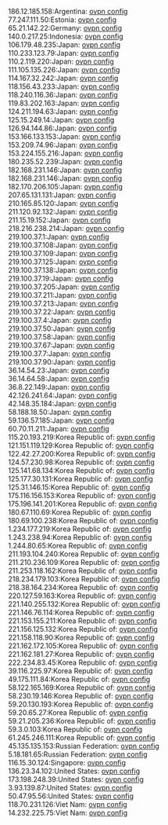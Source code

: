 186.12.185.158:Argentina: [ovpn config](vpn/186_12_185_158.ovpn)  
77.247.111.50:Estonia: [ovpn config](vpn/77_247_111_50.ovpn)  
65.21.142.22:Germany: [ovpn config](vpn/65_21_142_22.ovpn)  
140.0.217.25:Indonesia: [ovpn config](vpn/140_0_217_25.ovpn)  
106.179.48.235:Japan: [ovpn config](vpn/106_179_48_235.ovpn)  
110.233.123.79:Japan: [ovpn config](vpn/110_233_123_79.ovpn)  
110.2.119.220:Japan: [ovpn config](vpn/110_2_119_220.ovpn)  
111.105.135.226:Japan: [ovpn config](vpn/111_105_135_226.ovpn)  
114.167.32.242:Japan: [ovpn config](vpn/114_167_32_242.ovpn)  
118.156.43.233:Japan: [ovpn config](vpn/118_156_43_233.ovpn)  
118.240.116.36:Japan: [ovpn config](vpn/118_240_116_36.ovpn)  
119.83.202.163:Japan: [ovpn config](vpn/119_83_202_163.ovpn)  
124.211.194.63:Japan: [ovpn config](vpn/124_211_194_63.ovpn)  
125.15.249.14:Japan: [ovpn config](vpn/125_15_249_14.ovpn)  
126.94.144.86:Japan: [ovpn config](vpn/126_94_144_86.ovpn)  
153.166.133.153:Japan: [ovpn config](vpn/153_166_133_153.ovpn)  
153.209.74.96:Japan: [ovpn config](vpn/153_209_74_96.ovpn)  
153.224.155.216:Japan: [ovpn config](vpn/153_224_155_216.ovpn)  
180.235.52.239:Japan: [ovpn config](vpn/180_235_52_239.ovpn)  
182.168.231.146:Japan: [ovpn config](vpn/182_168_231_146.ovpn)  
182.168.231.146:Japan: [ovpn config](vpn/182_168_231_146.ovpn)  
182.170.206.105:Japan: [ovpn config](vpn/182_170_206_105.ovpn)  
207.65.131.131:Japan: [ovpn config](vpn/207_65_131_131.ovpn)  
210.165.85.120:Japan: [ovpn config](vpn/210_165_85_120.ovpn)  
211.120.92.132:Japan: [ovpn config](vpn/211_120_92_132.ovpn)  
211.15.19.152:Japan: [ovpn config](vpn/211_15_19_152.ovpn)  
218.216.238.214:Japan: [ovpn config](vpn/218_216_238_214.ovpn)  
219.100.37.1:Japan: [ovpn config](vpn/219_100_37_1.ovpn)  
219.100.37.108:Japan: [ovpn config](vpn/219_100_37_108.ovpn)  
219.100.37.109:Japan: [ovpn config](vpn/219_100_37_109.ovpn)  
219.100.37.125:Japan: [ovpn config](vpn/219_100_37_125.ovpn)  
219.100.37.138:Japan: [ovpn config](vpn/219_100_37_138.ovpn)  
219.100.37.19:Japan: [ovpn config](vpn/219_100_37_19.ovpn)  
219.100.37.205:Japan: [ovpn config](vpn/219_100_37_205.ovpn)  
219.100.37.211:Japan: [ovpn config](vpn/219_100_37_211.ovpn)  
219.100.37.213:Japan: [ovpn config](vpn/219_100_37_213.ovpn)  
219.100.37.22:Japan: [ovpn config](vpn/219_100_37_22.ovpn)  
219.100.37.4:Japan: [ovpn config](vpn/219_100_37_4.ovpn)  
219.100.37.50:Japan: [ovpn config](vpn/219_100_37_50.ovpn)  
219.100.37.58:Japan: [ovpn config](vpn/219_100_37_58.ovpn)  
219.100.37.67:Japan: [ovpn config](vpn/219_100_37_67.ovpn)  
219.100.37.7:Japan: [ovpn config](vpn/219_100_37_7.ovpn)  
219.100.37.90:Japan: [ovpn config](vpn/219_100_37_90.ovpn)  
36.14.54.23:Japan: [ovpn config](vpn/36_14_54_23.ovpn)  
36.14.64.58:Japan: [ovpn config](vpn/36_14_64_58.ovpn)  
36.8.22.149:Japan: [ovpn config](vpn/36_8_22_149.ovpn)  
42.126.241.64:Japan: [ovpn config](vpn/42_126_241_64.ovpn)  
42.148.35.184:Japan: [ovpn config](vpn/42_148_35_184.ovpn)  
58.188.18.50:Japan: [ovpn config](vpn/58_188_18_50.ovpn)  
59.136.57.185:Japan: [ovpn config](vpn/59_136_57_185.ovpn)  
60.70.11.211:Japan: [ovpn config](vpn/60_70_11_211.ovpn)  
115.20.193.219:Korea Republic of: [ovpn config](vpn/115_20_193_219.ovpn)  
121.151.119.129:Korea Republic of: [ovpn config](vpn/121_151_119_129.ovpn)  
122.42.27.200:Korea Republic of: [ovpn config](vpn/122_42_27_200.ovpn)  
124.57.230.98:Korea Republic of: [ovpn config](vpn/124_57_230_98.ovpn)  
125.141.68.134:Korea Republic of: [ovpn config](vpn/125_141_68_134.ovpn)  
125.177.30.131:Korea Republic of: [ovpn config](vpn/125_177_30_131.ovpn)  
125.31.146.15:Korea Republic of: [ovpn config](vpn/125_31_146_15.ovpn)  
175.116.156.153:Korea Republic of: [ovpn config](vpn/175_116_156_153.ovpn)  
175.196.141.201:Korea Republic of: [ovpn config](vpn/175_196_141_201.ovpn)  
180.67.110.69:Korea Republic of: [ovpn config](vpn/180_67_110_69.ovpn)  
180.69.100.238:Korea Republic of: [ovpn config](vpn/180_69_100_238.ovpn)  
1.234.177.219:Korea Republic of: [ovpn config](vpn/1_234_177_219.ovpn)  
1.243.238.94:Korea Republic of: [ovpn config](vpn/1_243_238_94.ovpn)  
1.244.80.65:Korea Republic of: [ovpn config](vpn/1_244_80_65.ovpn)  
211.193.104.240:Korea Republic of: [ovpn config](vpn/211_193_104_240.ovpn)  
211.210.236.109:Korea Republic of: [ovpn config](vpn/211_210_236_109.ovpn)  
211.253.118.162:Korea Republic of: [ovpn config](vpn/211_253_118_162.ovpn)  
218.234.179.103:Korea Republic of: [ovpn config](vpn/218_234_179_103.ovpn)  
218.38.164.234:Korea Republic of: [ovpn config](vpn/218_38_164_234.ovpn)  
220.127.59.163:Korea Republic of: [ovpn config](vpn/220_127_59_163.ovpn)  
221.140.255.132:Korea Republic of: [ovpn config](vpn/221_140_255_132.ovpn)  
221.146.76.114:Korea Republic of: [ovpn config](vpn/221_146_76_114.ovpn)  
221.153.155.211:Korea Republic of: [ovpn config](vpn/221_153_155_211.ovpn)  
221.156.125.132:Korea Republic of: [ovpn config](vpn/221_156_125_132.ovpn)  
221.158.118.90:Korea Republic of: [ovpn config](vpn/221_158_118_90.ovpn)  
221.162.172.105:Korea Republic of: [ovpn config](vpn/221_162_172_105.ovpn)  
221.162.181.27:Korea Republic of: [ovpn config](vpn/221_162_181_27.ovpn)  
222.234.83.45:Korea Republic of: [ovpn config](vpn/222_234_83_45.ovpn)  
39.116.225.97:Korea Republic of: [ovpn config](vpn/39_116_225_97.ovpn)  
49.175.111.84:Korea Republic of: [ovpn config](vpn/49_175_111_84.ovpn)  
58.122.165.169:Korea Republic of: [ovpn config](vpn/58_122_165_169.ovpn)  
58.230.19.146:Korea Republic of: [ovpn config](vpn/58_230_19_146.ovpn)  
59.20.130.193:Korea Republic of: [ovpn config](vpn/59_20_130_193.ovpn)  
59.20.65.27:Korea Republic of: [ovpn config](vpn/59_20_65_27.ovpn)  
59.21.205.236:Korea Republic of: [ovpn config](vpn/59_21_205_236.ovpn)  
59.3.0.103:Korea Republic of: [ovpn config](vpn/59_3_0_103.ovpn)  
61.245.246.111:Korea Republic of: [ovpn config](vpn/61_245_246_111.ovpn)  
45.135.135.153:Russian Federation: [ovpn config](vpn/45_135_135_153.ovpn)  
5.18.181.65:Russian Federation: [ovpn config](vpn/5_18_181_65.ovpn)  
116.15.30.124:Singapore: [ovpn config](vpn/116_15_30_124.ovpn)  
136.23.34.102:United States: [ovpn config](vpn/136_23_34_102.ovpn)  
173.198.248.39:United States: [ovpn config](vpn/173_198_248_39.ovpn)  
3.93.139.87:United States: [ovpn config](vpn/3_93_139_87.ovpn)  
50.47.95.56:United States: [ovpn config](vpn/50_47_95_56.ovpn)  
118.70.231.126:Viet Nam: [ovpn config](vpn/118_70_231_126.ovpn)  
14.232.225.75:Viet Nam: [ovpn config](vpn/14_232_225_75.ovpn)  
